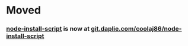 # Moved
### [node-install-script](https://git.daplie.com/coolaj86/node-install-script) is now at [git.daplie.com/coolaj86/node-install-script](https://git.daplie.com/coolaj86/node-install-script)
